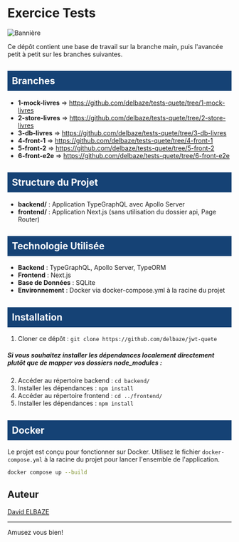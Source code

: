 # Exercice Tests

![Bannière](https://assets-global.website-files.com/5eb9845c0972c01cdaec8415/623246fc4643e4ed0589e1d2_what-is-qa-testing2.jpg)

Ce dépôt contient une base de travail sur la branche main, puis l'avancée petit à petit sur les branches suivantes.

## <div style="background-color: #154275; padding: 10px; color: white;">Branches</div>

- **1-mock-livres** ⇒ <link>https://github.com/delbaze/tests-quete/tree/1-mock-livres</link>
- **2-store-livres** ⇒ <link>https://github.com/delbaze/tests-quete/tree/2-store-livres</link>
- **3-db-livres** ⇒ <link>https://github.com/delbaze/tests-quete/tree/3-db-livres</link>
- **4-front-1** ⇒ <link>https://github.com/delbaze/tests-quete/tree/4-front-1</link>
- **5-front-2** ⇒ <link>https://github.com/delbaze/tests-quete/tree/5-front-2</link>
- **6-front-e2e** ⇒ <link>https://github.com/delbaze/tests-quete/tree/6-front-e2e</link>


## <div style="background-color: #154275; padding: 10px; color: white;">Structure du Projet</div>

- **backend/** : Application TypeGraphQL avec Apollo Server
- **frontend/** : Application Next.js (sans utilisation du dossier api, Page Router)

## <div style="background-color: #154275; padding: 10px; color: white;">Technologie Utilisée</div>

- **Backend** : TypeGraphQL, Apollo Server, TypeORM
- **Frontend** : Next.js
- **Base de Données** : SQLite
- **Environnement** : Docker via docker-compose.yml à la racine du projet

## <div style="background-color: #154275; padding: 10px; color: white;">Installation</div>

1. Cloner ce dépôt : `git clone https://github.com/delbaze/jwt-quete`

##### Si vous souhaitez installer les dépendances localement directement plutôt que de mapper vos dossiers node_modules :

2. Accéder au répertoire backend : `cd backend/`
3. Installer les dépendances : `npm install`
4. Accéder au répertoire frontend : `cd ../frontend/`
5. Installer les dépendances : `npm install`

## <div style="background-color: #154275; padding: 10px; color: white;">Docker</div>

Le projet est conçu pour fonctionner sur Docker. Utilisez le fichier `docker-compose.yml` à la racine du projet pour lancer l'ensemble de l'application.

```bash
docker compose up --build
```

## Auteur

[David ELBAZE](https://github.com/delbaze)

---

Amusez vous bien!